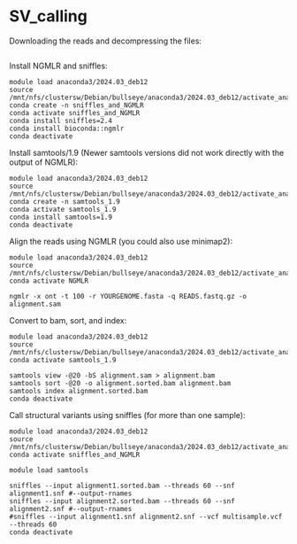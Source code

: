 # SV_calling

Downloading the reads and decompressing the files:
```

```
Install NGMLR and sniffles:
```
module load anaconda3/2024.03_deb12
source /mnt/nfs/clustersw/Debian/bullseye/anaconda3/2024.03_deb12/activate_anaconda3_2024.03_deb12.txt
conda create -n sniffles_and_NGMLR
conda activate sniffles_and_NGMLR
conda install sniffles=2.4
conda install bioconda::ngmlr
conda deactivate
```
Install samtools/1.9 (Newer samtools versions did not work directly with the output of NGMLR):
```
module load anaconda3/2024.03_deb12
source /mnt/nfs/clustersw/Debian/bullseye/anaconda3/2024.03_deb12/activate_anaconda3_2024.03_deb12.txt
conda create -n samtools_1.9
conda activate samtools_1.9
conda install samtools=1.9
conda deactivate
```

Align the reads using NGMLR (you could also use minimap2):
```
module load anaconda3/2024.03_deb12
source /mnt/nfs/clustersw/Debian/bullseye/anaconda3/2024.03_deb12/activate_anaconda3_2024.03_deb12.txt
conda activate NGMLR

ngmlr -x ont -t 100 -r YOURGENOME.fasta -q READS.fastq.gz -o alignment.sam
```
Convert to bam, sort, and index:
```
module load anaconda3/2024.03_deb12
source /mnt/nfs/clustersw/Debian/bullseye/anaconda3/2024.03_deb12/activate_anaconda3_2024.03_deb12.txt
conda activate samtools_1.9

samtools view -@20 -bS alignment.sam > alignment.bam
samtools sort -@20 -o alignment.sorted.bam alignment.bam
samtools index alignment.sorted.bam
conda deactivate
```
Call structural variants using sniffles (for more than one sample):
```
module load anaconda3/2024.03_deb12
source /mnt/nfs/clustersw/Debian/bullseye/anaconda3/2024.03_deb12/activate_anaconda3_2024.03_deb12.txt
conda activate sniffles_and_NGMLR

module load samtools

sniffles --input alignment1.sorted.bam --threads 60 --snf alignment1.snf #--output-rnames 
sniffles --input alignment2.sorted.bam --threads 60 --snf alignment2.snf #--output-rnames 
#sniffles --input alignment1.snf alignment2.snf --vcf multisample.vcf --threads 60 
conda deactivate

```
